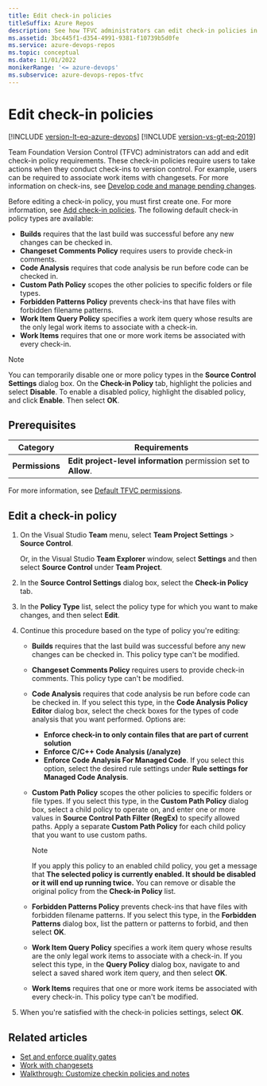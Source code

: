 ```yaml
---
title: Edit check-in policies
titleSuffix: Azure Repos
description: See how TFVC administrators can edit check-in policies in Team Foundation Version Control (TFVC).
ms.assetid: 3bc445f1-d354-4991-9381-f10739b5d0fe
ms.service: azure-devops-repos
ms.topic: conceptual
ms.date: 11/01/2022
monikerRange: '<= azure-devops'
ms.subservice: azure-devops-repos-tfvc
---
```



# Edit check-in policies

[!INCLUDE [version-lt-eq-azure-devops](../../includes/version-lt-eq-azure-devops.md)]
[!INCLUDE [version-vs-gt-eq-2019](../../includes/version-vs-gt-eq-2019.md)]

Team Foundation Version Control (TFVC) administrators can add and edit check-in policy requirements. These check-in policies require users to take actions when they conduct check-ins to version control. For example, users can be required to associate work items with changesets. For more information on check-ins, see [Develop code and manage pending changes](develop-code-manage-pending-changes.md).

Before editing a check-in policy, you must first create one. For more information, see [Add check-in policies](add-check-policies.md). The following default check-in policy types are available:

- **Builds** requires that the last build was successful before any new changes can be checked in.
- **Changeset Comments Policy** requires users to provide check-in comments.
- **Code Analysis** requires that code analysis be run before code can be checked in.
- **Custom Path Policy** scopes the other policies to specific folders or file types.
- **Forbidden Patterns Policy** prevents check-ins that have files with forbidden filename patterns.
- **Work Item Query Policy** specifies a work item query whose results are the only legal work items to associate with a check-in.
- **Work Items** requires that one or more work items be associated with every check-in.

> [!NOTE]
> You can temporarily disable one or more policy types in the **Source Control Settings** dialog box. On the **Check-in Policy** tab, highlight the policies and select **Disable**. To enable a disabled policy, highlight the disabled policy, and click **Enable**. Then select **OK**.

## Prerequisites  

| Category | Requirements |
|--------------|-------------|
|**Permissions**|**Edit project-level information** permission set to **Allow**. |

For more information, see [Default TFVC permissions](../../organizations/security/default-tfvc-permissions.md).

## Edit a check-in policy

1. On the Visual Studio **Team** menu, select **Team Project Settings** > **Source Control**.

   Or, in the Visual Studio **Team Explorer** window, select **Settings** and then select **Source Control** under **Team Project**.

1. In the **Source Control Settings** dialog box, select the **Check-in Policy** tab.

1. In the **Policy Type** list, select the policy type for which you want to make changes, and then select **Edit**.

1. Continue this procedure based on the type of policy you're editing:

   - **Builds** requires that the last build was successful before any new changes can be checked in. This policy type can't be modified.

   - **Changeset Comments Policy** requires users to provide check-in comments. This policy type can't be modified.

   - **Code Analysis** requires that code analysis be run before code can be checked in. If you select this type, in the **Code Analysis Policy Editor** dialog box, select the check boxes for the types of code analysis that you want performed. Options are:
     - **Enforce check-in to only contain files that are part of current solution**
     - **Enforce C/C++ Code Analysis (/analyze)**
     - **Enforce Code Analysis For Managed Code**. If you select this option, select the desired rule settings under **Rule settings for Managed Code Analysis**.

   - **Custom Path Policy** scopes the other policies to specific folders or file types. If you select this type, in the **Custom Path Policy** dialog box, select a child policy to operate on, and enter one or more values in **Source Control Path Filter (RegEx)** to specify allowed paths. Apply a separate **Custom Path Policy** for each child policy that you want to use custom paths.

     > [!NOTE]
     > If you apply this policy to an enabled child policy, you get a message that **The selected policy is currently enabled. It should be disabled or it will end up running twice.** You can remove or disable the original policy from the **Check-in Policy** list.
   
   - **Forbidden Patterns Policy** prevents check-ins that have files with forbidden filename patterns. If you select this type, in the **Forbidden Patterns** dialog box, list the pattern or patterns to forbid, and then select **OK**.

   - **Work Item Query Policy** specifies a work item query whose results are the only legal work items to associate with a check-in. If you select this type, in the **Query Policy** dialog box, navigate to and select a saved shared work item query, and then select **OK**.

   - **Work Items** requires that one or more work items be associated with every check-in. This policy type can't be modified.

1. When you're satisfied with the check-in policies settings, select **OK**.

## Related articles

- [Set and enforce quality gates](set-enforce-quality-gates.md)  
- [Work with changesets](find-view-changesets.md)  
- [Walkthrough: Customize checkin policies and notes](/previous-versions/ms181281(v=vs.100))
